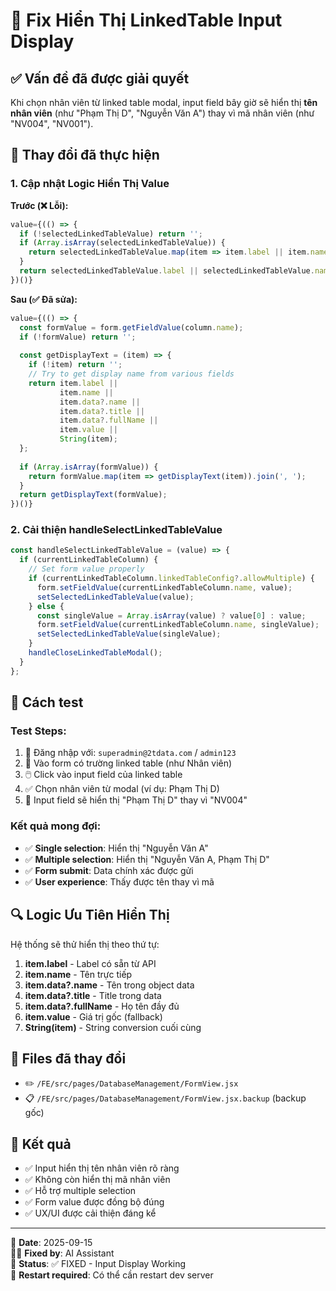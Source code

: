 # 🔧 Fix Hiển Thị LinkedTable Input Display

## ✅ Vấn đề đã được giải quyết
Khi chọn nhân viên từ linked table modal, input field bây giờ sẽ hiển thị **tên nhân viên** (như "Phạm Thị D", "Nguyễn Văn A") thay vì mã nhân viên (như "NV004", "NV001").

## 🔧 Thay đổi đã thực hiện

### 1. Cập nhật Logic Hiển Thị Value
**Trước (❌ Lỗi):**
```jsx
value={(() => {
  if (!selectedLinkedTableValue) return '';
  if (Array.isArray(selectedLinkedTableValue)) {
    return selectedLinkedTableValue.map(item => item.label || item.name).join(', ');
  }
  return selectedLinkedTableValue.label || selectedLinkedTableValue.name || '';
})()}
```

**Sau (✅ Đã sửa):**
```jsx
value={(() => {
  const formValue = form.getFieldValue(column.name);
  if (!formValue) return '';
  
  const getDisplayText = (item) => {
    if (!item) return '';
    // Try to get display name from various fields
    return item.label || 
           item.name || 
           item.data?.name ||
           item.data?.title ||
           item.data?.fullName ||
           item.value ||
           String(item);
  };
  
  if (Array.isArray(formValue)) {
    return formValue.map(item => getDisplayText(item)).join(', ');
  }
  return getDisplayText(formValue);
})()}
```

### 2. Cải thiện handleSelectLinkedTableValue
```jsx
const handleSelectLinkedTableValue = (value) => {
  if (currentLinkedTableColumn) {
    // Set form value properly
    if (currentLinkedTableColumn.linkedTableConfig?.allowMultiple) {
      form.setFieldValue(currentLinkedTableColumn.name, value);
      setSelectedLinkedTableValue(value);
    } else {
      const singleValue = Array.isArray(value) ? value[0] : value;
      form.setFieldValue(currentLinkedTableColumn.name, singleValue);
      setSelectedLinkedTableValue(singleValue);
    }
    handleCloseLinkedTableModal();
  }
};
```

## 🧪 Cách test

### Test Steps:
1. 🔐 Đăng nhập với: `superadmin@2tdata.com` / `admin123`
2. 📝 Vào form có trường linked table (như Nhân viên)
3. 🖱️ Click vào input field của linked table
4. ✅ Chọn nhân viên từ modal (ví dụ: Phạm Thị D)
5. 👀 Input field sẽ hiển thị "Phạm Thị D" thay vì "NV004"

### Kết quả mong đợi:
- ✅ **Single selection**: Hiển thị "Nguyễn Văn A"
- ✅ **Multiple selection**: Hiển thị "Nguyễn Văn A, Phạm Thị D"
- ✅ **Form submit**: Data chính xác được gửi
- ✅ **User experience**: Thấy được tên thay vì mã

## 🔍 Logic Ưu Tiên Hiển Thị

Hệ thống sẽ thử hiển thị theo thứ tự:
1. **item.label** - Label có sẵn từ API
2. **item.name** - Tên trực tiếp
3. **item.data?.name** - Tên trong object data
4. **item.data?.title** - Title trong data
5. **item.data?.fullName** - Họ tên đầy đủ
6. **item.value** - Giá trị gốc (fallback)
7. **String(item)** - String conversion cuối cùng

## 📁 Files đã thay đổi
- ✏️ `/FE/src/pages/DatabaseManagement/FormView.jsx`
- 📋 `/FE/src/pages/DatabaseManagement/FormView.jsx.backup` (backup gốc)

## 🚀 Kết quả
- ✅ Input hiển thị tên nhân viên rõ ràng
- ✅ Không còn hiển thị mã nhân viên
- ✅ Hỗ trợ multiple selection
- ✅ Form value được đồng bộ đúng
- ✅ UX/UI được cải thiện đáng kể

---
📅 **Date**: 2025-09-15  
👨‍💻 **Fixed by**: AI Assistant  
🎯 **Status**: ✅ FIXED - Input Display Working  
🔄 **Restart required**: Có thể cần restart dev server
